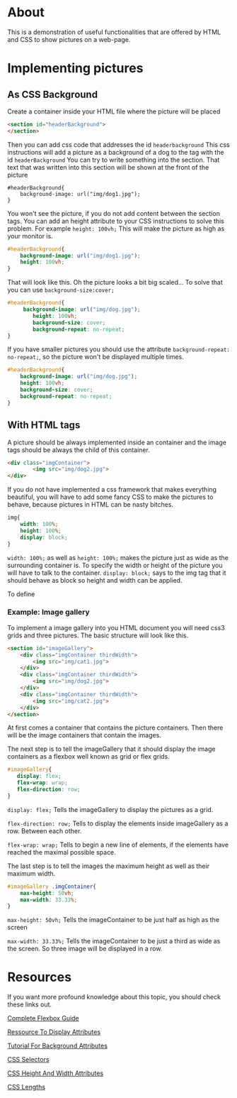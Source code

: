 # About
This is a demonstration of useful functionalities that are offered by HTML and CSS to show pictures 
on a web-page.

# Implementing pictures
## As CSS Background
Create a container inside your HTML file where the picture will be placed

~~~html
<section id="headerBackground">
</section>
~~~
Then you can add css code that addresses the id `headerbackground`
This css instructions will add a picture as a background of a dog to the tag with the id `headerBackground`
You can try to write something into the section. That text that was written into this section
will be shown at the front of the picture
~~~
#headerBackground{
    background-image: url("img/dog1.jpg");
}
~~~
You won't see the picture, if you do not add content between the section tags. You can add
an height attribute to your CSS instructions to solve this problem. For example `height: 100vh;`
This will make the picture as high as your monitor is.
~~~css
#headerBackground{
    background-image: url("img/dog1.jpg");
    height: 100vh;
}
~~~

That will look like this. Oh the picture looks a bit big scaled...
To solve that you can use `background-size:cover;`
~~~css
#headerBackground{
     background-image: url("img/dog.jpg");
        height: 100vh;
        background-size: cover;
        background-repeat: no-repeat;
} 
~~~


If you have smaller pictures you should use the attribute `background-repeat: no-repeat;`, so the picture won't be
displayed multiple times.  
```css
#headerBackground{
    background-image: url("img/dog.jpg");
    height: 100vh;
    background-size: cover;
    background-repeat: no-repeat;
}
```


## With HTML tags
A picture should be always implemented inside an container and the image tags should be always the child of this 
container.

```html
<div class="imgContainer">
        <img src="img/dog2.jpg">
</div>
```

If you do not have implemented a css framework that makes everything beautiful, you will have to add some fancy CSS
to make the pictures to behave, because pictures in HTML can be nasty bitches.

```css
img{
    width: 100%;
    height: 100%;
    display: block;
}
```
`width: 100%;` as well as `height: 100%;` makes the picture just as wide as the surrounding container is. 
To specify the width or height of the picture you will have to talk to the container.
`display: block;` says to the img tag that it should behave as block so height and width can be applied.

To define 

### Example: Image gallery
To implement a image gallery into you HTML document you will need css3 grids and three pictures.
The basic structure will look like this. 
```html
<section id="imageGallery">
    <div class="imgContainer thirdWidth">
        <img src="img/cat1.jpg">
    </div>
    <div class="imgContainer thirdWidth">
        <img src="img/dog2.jpg">
    </div>
    <div class="imgContainer thirdWidth">
        <img src="img/cat2.jpg">
    </div>
</section>
``` 
At first comes a container that contains the picture containers.
Then there will be the image containers that contain the images.

The next step is to tell the imageGallery that it should display the image containers as a flexbox well known as grid or flex grids.
 ```css
#imageGallery{
    display: flex;
    flex-wrap: wrap;
    flex-direction: row;
}
```
`display: flex;` Tells the imageGallery to display the pictures as a grid. 

`flex-direction: row;` Tells to display the elements inside imageGallery as a row. Between each other.

`flex-wrap: wrap;`  Tells to begin a new line of elements, if the elements have reached the maximal possible space.

The last step is to tell the images the maximum height as well as their maximum width.
```css
#imageGallery .imgContainer{
    max-height: 50vh;
    max-width: 33.33%;
}
```
`max-height: 50vh;` Tells the imageContainer to be just half as high as the screen

`max-width: 33.33%;` Tells the imageContainer to be just a third as wide as the screen. So three image will be displayed in a row.
# Resources
If you want more profound knowledge about this topic, you should check these links out.

[Complete Flexbox Guide ](https://css-tricks.com/snippets/css/a-guide-to-flexbox/)

[Ressource To Display Attributes](https://www.w3schools.com/CSSref/pr_class_display.asp)

[Tutorial For Background Attributes](https://www.w3schools.com/css/css_background.asp)

[CSS Selectors](https://www.w3schools.com/cssref/css_selectors.asp)

[CSS Height And Width Attributes](https://www.w3schools.com/css/css_dimension.asp)

[CSS Lengths](https://www.w3schools.com/css/css_units.asp)
 


